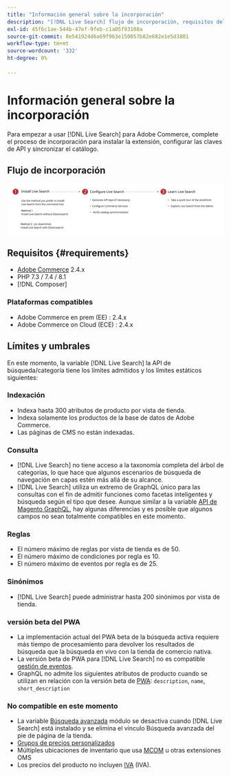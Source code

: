 ```yaml
---
title: "Información general sobre la incorporación"
description: "[!DNL Live Search] flujo de incorporación, requisitos del sistema, límites y limitaciones"
exl-id: 45f6c1ae-544b-47ef-9feb-c1a05f93108a
source-git-commit: 8e541924d6a69f963e150057b82e682e1e5d3801
workflow-type: tm+mt
source-wordcount: '332'
ht-degree: 0%

---
```


# Información general sobre la incorporación

Para empezar a usar [!DNL Live Search] para Adobe Commerce, complete el proceso de incorporación para instalar la extensión, configurar las claves de API y sincronizar el catálogo.

## Flujo de incorporación

![[!DNL Live Search] diagrama de incorporación](assets/onboarding-flow.svg)

## Requisitos {#requirements}

* [Adobe Commerce](https://magento.com/products/magento-commerce) 2.4.x
* PHP 7.3 / 7.4 / 8.1
* [!DNL Composer]

### Plataformas compatibles

* Adobe Commerce en prem (EE) : 2.4.x
* Adobe Commerce on Cloud (ECE) : 2.4.x

## Límites y umbrales

En este momento, la variable [!DNL Live Search] la API de búsqueda/categoría tiene los límites admitidos y los límites estáticos siguientes:

### Indexación

* Indexa hasta 300 atributos de producto por vista de tienda.
* Indexa solamente los productos de la base de datos de Adobe Commerce.
* Las páginas de CMS no están indexadas.

### Consulta

* [!DNL Live Search] no tiene acceso a la taxonomía completa del árbol de categorías, lo que hace que algunos escenarios de búsqueda de navegación en capas estén más allá de su alcance.
* [!DNL Live Search] utiliza un extremo de GraphQL único para las consultas con el fin de admitir funciones como facetas inteligentes y búsqueda según el tipo que desee. Aunque similar a la variable [API de Magento GraphQL](https://devdocs.magento.com/guides/v2.4/graphql), hay algunas diferencias y es posible que algunos campos no sean totalmente compatibles en este momento.

### Reglas

* El número máximo de reglas por vista de tienda es de 50.
* El número máximo de condiciones por regla es 10.
* El número máximo de eventos por regla es de 25.

### Sinónimos

* [!DNL Live Search] puede administrar hasta 200 sinónimos por vista de tienda.

### versión beta del PWA

* La implementación actual del PWA beta de la búsqueda activa requiere más tiempo de procesamiento para devolver los resultados de búsqueda que la búsqueda en vivo con la tienda de comercio nativa.
* La versión beta de PWA para [!DNL Live Search] no es compatible [gestión de eventos](https://devdocs.magento.com/shared-services/storefront-events-sdk.html).
* GraphQL no admite los siguientes atributos de producto cuando se utilizan en relación con la versión beta de [PWA](https://developer.adobe.com/commerce/pwa-studio/): `description`, `name`, `short_description`

### No compatible en este momento

* La variable [Búsqueda avanzada](https://docs.magento.com/user-guide/catalog/search-advanced.html) módulo se desactiva cuando [!DNL Live Search] está instalado y se elimina el vínculo Búsqueda avanzada del pie de página de la tienda.
* [Grupos de precios personalizados](https://docs.magento.com/user-guide/catalog/product-price-group.html)
* Múltiples ubicaciones de inventario que usa [MCOM](https://docs.magento.com/user-guide/mcom.html) u otras extensiones OMS
* Los precios del producto no incluyen [IVA](https://docs.magento.com/user-guide/tax/vat.html) (IVA).
